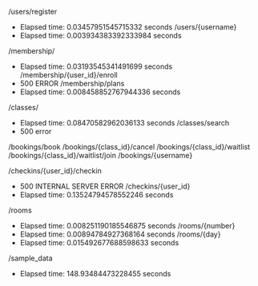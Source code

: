 /users/register
- Elapsed time: 0.03457951545715332 seconds
/users/{username}
- Elapsed time: 0.003934383392333984 seconds

/membership/
- Elapsed time: 0.03193545341491699 seconds
/membership/{user_id}/enroll
- 500 ERROR
/membership/plans
- Elapsed time: 0.008458852767944336 seconds

/classes/
- Elapsed time: 0.08470582962036133 seconds
/classes/search
- 500 error

/bookings/book
/bookings/{class_id}/cancel
/bookings/{class_id}/waitlist
/bookings/{class_id}/waitlist/join
/bookings/{username}

/checkins/{user_id}/checkin
- 500 INTERNAL SERVER ERROR
/checkins/{user_id}
- Elapsed time: 0.13524794578552246 seconds

/rooms
- Elapsed time: 0.008251190185546875 seconds
/rooms/{number}
- Elapsed time: 0.00894784927368164 seconds
/rooms/{day}
- Elapsed time: 0.015492677688598633 seconds


/sample_data
- Elapsed time: 148.93484473228455 seconds


